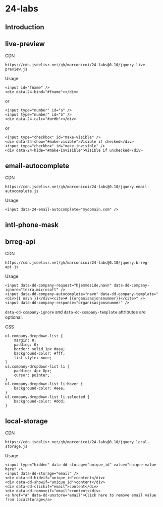 # 24-labs
## Introduction

## live-preview
CDN
```
https://cdn.jsdelivr.net/gh/marconicoi/24-labs@0.10/jquery.live-preview.js
```
Usage
```
<input id="fname" />
<div data-24-bind="#fname"></div>
```
or
```
<input type="number" id="a" />
<input type="number" id="b" />
<div data-24-calc="#a+#b"></div>
```
or
```
<input type="checkbox" id="make-visible" />
<div data-24-show="#make-visible">Visible if checked</div>
<input type="checkbox" id="make-invisible" />
<div data-24-hide="#make-invisible">Visible if unchecked</div>
```

## email-autocomplete
CDN
```
https://cdn.jsdelivr.net/gh/marconicoi/24-labs@0.10/jquery.email-autocomplete.js
```
Usage
```
<input data-24-email-autocomplete="mydomain.com" />
```

## intl-phone-mask


## brreg-api
CDN
```
https://cdn.jsdelivr.net/gh/marconicoi/24-labs@0.10/jquery.brreg-api.js
```
Usage
```
<input data-dd-company-request="hjemmeside,navn" data-dd-company-ignore="terra,microsoft" />
<input data-dd-company-autocomplete="navn" data-dd-company-template="<div>{{ navn }}</div><cite># {{organisasjonsnummer}}</cite>" />
<input data-dd-company-response="organisasjonsnummer" />
```
`data-dd-company-ignore` and `data-dd-company-template` attributes are optional.

CSS
```
ul.company-dropdown-list {
	margin: 0;
	padding: 0;
	border: solid 1px #aaa;
	background-color: #fff;
	list-style: none;
}
ul.company-dropdown-list li {
	padding: 4px 8px;
	cursor: pointer;
}
ul.company-dropdown-list li:hover {
	background-color: #eee;
}
ul.company-dropdown-list li.selected {
	background-color: #ddd;
}
```

## local-storage
CDN
```
https://cdn.jsdelivr.net/gh/marconicoi/24-labs@0.10/jquery.local-storage.js
```
Usage
```
<input type="hidden" data-dd-storage="unique_id" value="unique-value-here" />
<input data-dd-storage="email" />
<div data-dd-hideif="unique_id">content</div>
<div data-dd-showif="unique_id">content</div>
<div data-dd-clickif="email">content</div>
<div data-dd-removeif="email">content</div>
<a href="#" data-dd-unstore="email">Click here to remove email value from localStorage</a>
```
